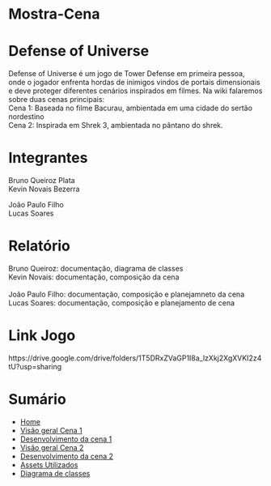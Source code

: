 # Mostra-Cena

<h1>Defense of Universe</h1>
<p>
 Defense of Universe é um jogo de Tower Defense em primeira pessoa, onde o jogador enfrenta hordas de inimigos vindos de portais dimensionais e deve proteger diferentes cenários inspirados em filmes. Na wiki falaremos sobre duas cenas principais: <br>
  Cena 1: Baseada no filme Bacurau, ambientada em uma cidade do sertão nordestino <br>
  Cena 2: Inspirada em Shrek 3, ambientada no pântano do shrek.
</p>

<h1>Integrantes</h1>
<p>
  Bruno Queiroz Plata <br>
  Kevin Novais Bezerra <br>
  
  João Paulo Filho <br>
  Lucas Soares <br>
</p>

<h1>Relatório</h1>
Bruno Queiroz: documentação, diagrama de classes
<br>
Kevin Novais: documentação, composição da cena
<br>
<br>
João Paulo Filho: documentação, composição e planejamneto da cena
<br>
Lucas Soares: documentação, composição e planejamento de cena

<h1>Link Jogo</h1>
https://drive.google.com/drive/folders/1T5DRxZVaGP1I8a_lzXkj2XgXVKI2z4tU?usp=sharing

<h1>Sumário</h1>

- [Home](https://github.com/Bruno616/Mostra-Cena/wiki)
- [Visão geral Cena 1](https://github.com/Bruno616/Mostra-Cena/wiki/1.-Visão-geral-Cena-1)
- [Desenvolvimento da cena 1](https://github.com/Bruno616/Mostra-Cena/wiki/2.-Desenvolvimento-da-Cena-1)
- [Visão geral Cena 2](https://github.com/Bruno616/Mostra-Cena/wiki/3.-Vis%C3%A3o-geral-Cena-2)
- [Desenvolvimento da cena 2](https://github.com/Bruno616/Mostra-Cena/wiki/4.-Desenvolvimento-da-Cena-2)
- [Assets Utilizados](https://github.com/Bruno616/Mostra-Cena/wiki/5.-Assets-Utilizados)
- [Diagrama de classes](https://github.com/Bruno616/Mostra-Cena/wiki/6.-Diagrama-de-classes)
